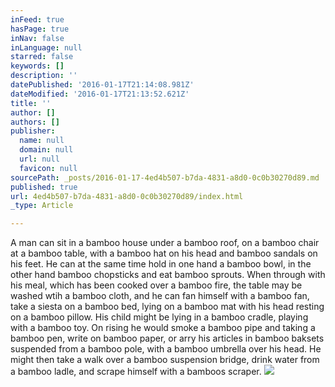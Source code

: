 ```yaml
---
inFeed: true
hasPage: true
inNav: false
inLanguage: null
starred: false
keywords: []
description: ''
datePublished: '2016-01-17T21:14:08.981Z'
dateModified: '2016-01-17T21:13:52.621Z'
title: ''
author: []
authors: []
publisher:
  name: null
  domain: null
  url: null
  favicon: null
sourcePath: _posts/2016-01-17-4ed4b507-b7da-4831-a8d0-0c0b30270d89.md
published: true
url: 4ed4b507-b7da-4831-a8d0-0c0b30270d89/index.html
_type: Article

---
```

A man can sit in a bamboo house under a bamboo roof, on a bamboo chair at a bamboo table, with a bamboo hat on his head and bamboo sandals on his feet. He can at the same time hold in one hand a bamboo bowl, in the other hand bamboo chopsticks and eat bamboo sprouts. When through with his meal, which has been cooked over a bamboo fire, the table may be washed wtih a bamboo cloth, and he can fan himself with a bamboo fan, take a siesta on a bamboo bed, lying on a bamboo mat with his head resting on a bamboo pillow. His child might be lying in a bamboo cradle, playing with a bamboo toy. On rising he would smoke a bamboo pipe and taking a bamboo pen, write on bamboo paper, or arry his articles in bamboo baksets suspended from a bamboo pole, with a bamboo umbrella over his head. He might then take a walk over a bamboo suspension bridge, drink water from a bamboo ladle, and scrape himself with a bamboos scraper.
![](https://the-grid-user-content.s3-us-west-2.amazonaws.com/a730d93a-6e62-4203-aace-35176d4aaee9.jpg)